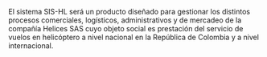 El sistema SIS-HL será un producto diseñado para gestionar los distintos procesos
comerciales, logísticos, administrativos y de mercadeo de la compañía Helices SAS cuyo
objeto social es prestación del servicio de vuelos en helicóptero a nivel nacional en la
República de Colombia y a nivel internacional. 
